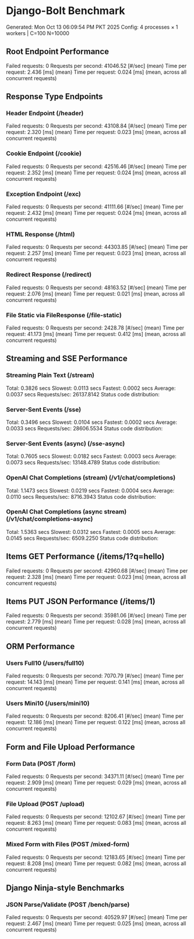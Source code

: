 # Django-Bolt Benchmark
Generated: Mon Oct 13 06:09:54 PM PKT 2025
Config: 4 processes × 1 workers | C=100 N=10000

## Root Endpoint Performance
Failed requests:        0
Requests per second:    41046.52 [#/sec] (mean)
Time per request:       2.436 [ms] (mean)
Time per request:       0.024 [ms] (mean, across all concurrent requests)

## Response Type Endpoints
### Header Endpoint (/header)
Failed requests:        0
Requests per second:    43108.84 [#/sec] (mean)
Time per request:       2.320 [ms] (mean)
Time per request:       0.023 [ms] (mean, across all concurrent requests)
### Cookie Endpoint (/cookie)
Failed requests:        0
Requests per second:    42516.46 [#/sec] (mean)
Time per request:       2.352 [ms] (mean)
Time per request:       0.024 [ms] (mean, across all concurrent requests)
### Exception Endpoint (/exc)
Failed requests:        0
Requests per second:    41111.66 [#/sec] (mean)
Time per request:       2.432 [ms] (mean)
Time per request:       0.024 [ms] (mean, across all concurrent requests)
### HTML Response (/html)
Failed requests:        0
Requests per second:    44303.85 [#/sec] (mean)
Time per request:       2.257 [ms] (mean)
Time per request:       0.023 [ms] (mean, across all concurrent requests)
### Redirect Response (/redirect)
Failed requests:        0
Requests per second:    48163.52 [#/sec] (mean)
Time per request:       2.076 [ms] (mean)
Time per request:       0.021 [ms] (mean, across all concurrent requests)
### File Static via FileResponse (/file-static)
Failed requests:        0
Requests per second:    2428.78 [#/sec] (mean)
Time per request:       41.173 [ms] (mean)
Time per request:       0.412 [ms] (mean, across all concurrent requests)

## Streaming and SSE Performance
### Streaming Plain Text (/stream)
  Total:	0.3826 secs
  Slowest:	0.0113 secs
  Fastest:	0.0002 secs
  Average:	0.0037 secs
  Requests/sec:	26137.8142
Status code distribution:
### Server-Sent Events (/sse)
  Total:	0.3496 secs
  Slowest:	0.0104 secs
  Fastest:	0.0002 secs
  Average:	0.0033 secs
  Requests/sec:	28606.5534
Status code distribution:
### Server-Sent Events (async) (/sse-async)
  Total:	0.7605 secs
  Slowest:	0.0182 secs
  Fastest:	0.0003 secs
  Average:	0.0073 secs
  Requests/sec:	13148.4789
Status code distribution:
### OpenAI Chat Completions (stream) (/v1/chat/completions)
  Total:	1.1473 secs
  Slowest:	0.0219 secs
  Fastest:	0.0004 secs
  Average:	0.0110 secs
  Requests/sec:	8716.3943
Status code distribution:
### OpenAI Chat Completions (async stream) (/v1/chat/completions-async)
  Total:	1.5363 secs
  Slowest:	0.0312 secs
  Fastest:	0.0005 secs
  Average:	0.0145 secs
  Requests/sec:	6509.2250
Status code distribution:

## Items GET Performance (/items/1?q=hello)
Failed requests:        0
Requests per second:    42960.68 [#/sec] (mean)
Time per request:       2.328 [ms] (mean)
Time per request:       0.023 [ms] (mean, across all concurrent requests)

## Items PUT JSON Performance (/items/1)
Failed requests:        0
Requests per second:    35981.06 [#/sec] (mean)
Time per request:       2.779 [ms] (mean)
Time per request:       0.028 [ms] (mean, across all concurrent requests)

## ORM Performance
### Users Full10 (/users/full10)
Failed requests:        0
Requests per second:    7070.79 [#/sec] (mean)
Time per request:       14.143 [ms] (mean)
Time per request:       0.141 [ms] (mean, across all concurrent requests)
### Users Mini10 (/users/mini10)
Failed requests:        0
Requests per second:    8206.41 [#/sec] (mean)
Time per request:       12.186 [ms] (mean)
Time per request:       0.122 [ms] (mean, across all concurrent requests)

## Form and File Upload Performance
### Form Data (POST /form)
Failed requests:        0
Requests per second:    34371.11 [#/sec] (mean)
Time per request:       2.909 [ms] (mean)
Time per request:       0.029 [ms] (mean, across all concurrent requests)
### File Upload (POST /upload)
Failed requests:        0
Requests per second:    12102.67 [#/sec] (mean)
Time per request:       8.263 [ms] (mean)
Time per request:       0.083 [ms] (mean, across all concurrent requests)
### Mixed Form with Files (POST /mixed-form)
Failed requests:        0
Requests per second:    12183.65 [#/sec] (mean)
Time per request:       8.208 [ms] (mean)
Time per request:       0.082 [ms] (mean, across all concurrent requests)

## Django Ninja-style Benchmarks
### JSON Parse/Validate (POST /bench/parse)
Failed requests:        0
Requests per second:    40529.97 [#/sec] (mean)
Time per request:       2.467 [ms] (mean)
Time per request:       0.025 [ms] (mean, across all concurrent requests)
